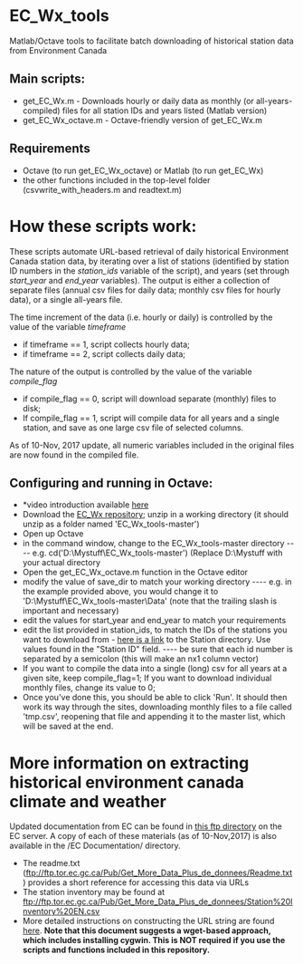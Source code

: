 # EC_Wx_tools
Matlab/Octave tools to facilitate batch downloading of historical station data from Environment Canada

## Main scripts:
- get_EC_Wx.m - Downloads hourly or daily data as monthly (or all-years-compiled) files for all station IDs and years listed (Matlab version)
- get_EC_Wx_octave.m - Octave-friendly version of get_EC_Wx.m

## Requirements
- Octave (to run get_EC_Wx_octave) or Matlab (to run get_EC_Wx) 
- the other functions included in the top-level folder (csvwrite_with_headers.m and readtext.m)

# How these scripts work: 

These scripts automate URL-based retrieval of daily historical Environment Canada station data, by iterating over a list of stations (identified by station ID numbers in the *station_ids* variable of the script), and years (set through *start_year* and *end_year* variables). The output is either a collection of separate files (annual csv files for daily data; monthly csv files for hourly data), or a single all-years file. 

The time increment of the data (i.e. hourly or daily) is controlled by the value of the variable *timeframe*
- if timeframe == 1, script collects hourly data;
- if timeframe == 2, script collects daily data;

The nature of the output is controlled by the value of the variable *compile_flag*
- if compile_flag == 0, script will download separate (monthly) files to disk; 
- If compile_flag == 1, script will compile data for all years and a single station, and save as one large csv file of selected columns.

As of 10-Nov, 2017 update, all numeric variables included in the original files are now found in the compiled file.

## Configuring and running in Octave:
- *video introduction available [here](https://youtu.be/m82-pJdtrHk)
- Download the [EC_Wx repository](https://github.com/jasonbrodeur/EC_Wx_tools/archive/master.zip); unzip in a working directory (it should unzip as a folder named 'EC_Wx_tools-master')
- Open up Octave 
- in the command window, change to the EC_Wx_tools-master directory 
---- e.g. cd('D:\Mystuff\EC_Wx_tools-master') (Replace D:\Mystuff with your actual directory
- Open the get_EC_Wx_octave.m function in the Octave editor
- modify the value of save_dir to match your working directory
---- e.g. in the example provided above, you would change it to 'D:\Mystuff\EC_Wx_tools-master\Data\' (note that the trailing slash is important and necessary)
- edit the values for start_year and end_year to match your requirements 
- edit the list provided in station_ids, to match the IDs of the stations you want to download from - [here is a link](ftp://ftp.tor.ec.gc.ca/Pub/Get_More_Data_Plus_de_donnees/Station%20Inventory%20EN.csv) to the Station directory. Use values found in the "Station ID" field.
---- be sure that each id number is separated by a semicolon (this will make an nx1 column vector)
- If you want to compile the data into a single (long) csv for all years at a given site, keep compile_flag=1; If you want to download individual monthly files, change its value to 0; 
- Once you've done this, you should be able to click 'Run'. It should then work its way through the sites, downloading monthly files to a file called 'tmp.csv', reopening that file and appending it to the master list, which will be saved at the end. 


# More information on extracting historical environment canada climate and weather
Updated documentation from EC can be found in [this ftp directory](ftp://ftp.tor.ec.gc.ca/Pub/Get_More_Data_Plus_de_donnees/) on the EC server. A copy of each of these materials (as of 10-Nov,2017) is also available in the /EC Documentation/ directory.
- The readme.txt (ftp://ftp.tor.ec.gc.ca/Pub/Get_More_Data_Plus_de_donnees/Readme.txt) provides a short reference for accessing this data via URLs
- The station inventory may be found at ftp://ftp.tor.ec.gc.ca/Pub/Get_More_Data_Plus_de_donnees/Station%20Inventory%20EN.csv
- More detailed instructions on constructing the URL string are found [here](ftp://client_climate@ftp.tor.ec.gc.ca/Pub/Get_More_Data_Plus_de_donnees/Suggestions_on_installing_Cygwin_and_running_the_command_line_to_download_data.docx). 
**Note that this document suggests a wget-based approach, which includes installing cygwin. This is NOT required if you use the scripts and functions included in this repository.**
